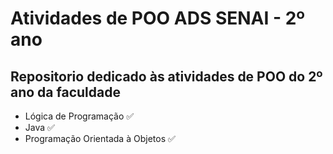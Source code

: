 # Atividades de POO ADS SENAI - 2º ano

## Repositorio dedicado às atividades de POO do 2º ano da faculdade

- Lógica de Programação ✅
- Java ✅
- Programação Orientada à Objetos ✅

